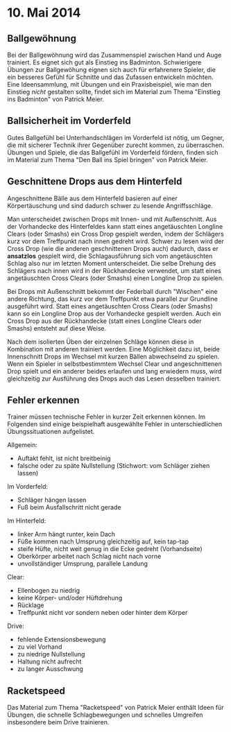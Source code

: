 # 10. Mai 2014


## Ballgewöhnung

Bei der Ballgewöhnung wird das Zusammenspiel zwischen Hand und Auge
trainiert. Es eignet sich gut als Einstieg ins Badminton. Schwierigere
Übungen zur Ballgewöhung eignen sich auch für erfahrenere Spieler, die
ein besseres Gefühl für Schnitte und das Zufassen entwickeln möchten.
Eine Ideensammlung, mit Übungen und ein Praxisbeispiel, wie man den
Einstieg *nicht* gestalten sollte, findet sich im Material zum Thema
"Einstieg ins Badminton" von Patrick Meier.
 

## Ballsicherheit im Vorderfeld

Gutes Ballgefühl bei Unterhandschlägen im Vorderfeld ist nötig, um
Gegner, die mit sicherer Technik ihrer Gegenüber zurecht kommen, zu
überraschen. Übungen und Spiele, die das Ballgefühl im Vorderfeld
fördern, finden sich im Material zum Thema "Den Ball ins Spiel
bringen" von Patrick Meier.
 

## Geschnittene Drops aus dem Hinterfeld

Angeschnittene Bälle aus dem Hinterfeld basieren auf einer
Körpertäuschung und sind dadurch schwer zu lesende Angriffsschläge.

Man unterscheidet zwischen Drops mit Innen- und mit Außenschnitt. Aus
der Vorhandecke des Hinterfeldes kann statt eines angetäuschten
Longline Clears (oder Smashs) ein Cross Drop gespielt werden, indem
der Schlägers kurz vor dem Treffpunkt nach innen gedreht wird. Schwer
zu lesen wird der Cross Drop (wie die anderen geschnittenen Drops
auch) dadurch, dass er __ansatzlos__ gespielt wird, die
Schlagausführung sich vom angetäuschten Schlag also nur im letzten
Moment unterscheidet. Die selbe Drehung des Schlägers nach innen wird
in der Rückhandecke verwendet, um statt eines angetäuschten Cross
Clears (oder Smashs) einen Longline Drop zu spielen.

Bei Drops mit Außenschnitt bekommt der Federball durch "Wischen" eine
andere Richtung, das kurz vor dem Treffpunkt etwa parallel zur
Grundline ausgeführt wird. Statt eines angetäuschten Cross Clears
(oder Smashs) kann so ein Longline Drop aus der Vorhandecke gespielt
werden. Auch ein Cross Drop aus der Rückhandecke (statt eines Longline
Clears oder Smashs) entsteht auf diese Weise.

Nach dem isolierten Üben der einzelnen Schläge können diese in
Kombination mit anderen trainiert werden. Eine Möglichkeit dazu ist,
beide Innenschnitt Drops im Wechsel mit kurzen Bällen abwechselnd zu
spielen. Wenn ein Spieler in selbstbestimmtem Wechsel Clear und
angeschnittenen Drop spielt und ein anderer beides erlaufen und lang
erwiedern muss, wird gleichzeitig zur Ausführung des Drops auch das
Lesen desselben trainiert.


## Fehler erkennen

Trainer müssen technische Fehler in kurzer Zeit erkennen können. Im
Folgenden sind einige beispielhaft ausgewählte Fehler in
unterschiedlichen Übungssituationen aufgelistet.

Allgemein:
  * Auftakt fehlt, ist nicht breitbeinig
  * falsche oder zu späte Nullstellung (Stichwort: vom Schläger ziehen lassen)

Im Vorderfeld:
  * Schläger hängen lassen
  * Fuß beim Ausfallschritt nicht gerade

Im Hinterfeld:
  * linker Arm hängt runter, kein Dach
  * Füße kommen nach Umsprung gleichzeitig auf, kein tap-tap
  * steife Hüfte, nicht weit genug in die Ecke gedreht (Vorhandseite)
  * Oberkörper arbeitet nach Schlag nicht nach vorne
  * unvollständiger Umsprung, parallele Landung

Clear:
  * Ellenbogen zu niedrig
  * keine Körper- und/oder Hüftdrehung
  * Rücklage
  * Treffpunkt nicht vor sondern neben oder hinter dem Körper

Drive:
  * fehlende Extensionsbewegung
  * zu viel Vorhand
  * zu niedrige Nullstellung
  * Haltung nicht aufrecht
  * zu langer Ausschwung


## Racketspeed

Das Material zum Thema "Racketspeed" von Patrick Meier enthält Ideen
für Übungen, die schnelle Schlagbewegungen und schnelles Umgreifen
insbesondere beim Drive trainieren.

